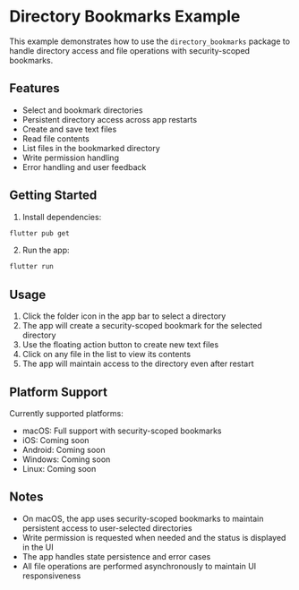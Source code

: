 # Directory Bookmarks Example

This example demonstrates how to use the `directory_bookmarks` package to handle directory access and file operations with security-scoped bookmarks.

## Features

- Select and bookmark directories
- Persistent directory access across app restarts
- Create and save text files
- Read file contents
- List files in the bookmarked directory
- Write permission handling
- Error handling and user feedback

## Getting Started

1. Install dependencies:
```bash
flutter pub get
```

2. Run the app:
```bash
flutter run
```

## Usage

1. Click the folder icon in the app bar to select a directory
2. The app will create a security-scoped bookmark for the selected directory
3. Use the floating action button to create new text files
4. Click on any file in the list to view its contents
5. The app will maintain access to the directory even after restart

## Platform Support

Currently supported platforms:
- macOS: Full support with security-scoped bookmarks
- iOS: Coming soon
- Android: Coming soon
- Windows: Coming soon
- Linux: Coming soon

## Notes

- On macOS, the app uses security-scoped bookmarks to maintain persistent access to user-selected directories
- Write permission is requested when needed and the status is displayed in the UI
- The app handles state persistence and error cases
- All file operations are performed asynchronously to maintain UI responsiveness
